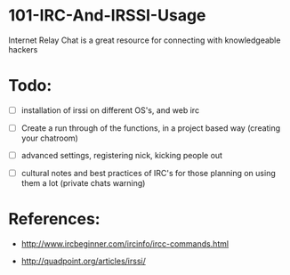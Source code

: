 101-IRC-And-IRSSI-Usage
=======================

Internet Relay Chat is a great resource for connecting with knowledgeable hackers


# Todo:

* [ ] installation of irssi on different OS's, and web irc
* [ ] Create a run through of the functions, in a project based way (creating your chatroom)
* [ ] advanced settings, registering nick, kicking people out
* [ ] cultural notes and best practices of IRC's for those planning on using them a lot (private chats warning) 


# References:

* http://www.ircbeginner.com/ircinfo/ircc-commands.html

* http://quadpoint.org/articles/irssi/
